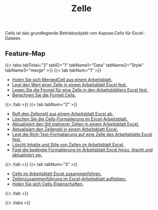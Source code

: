 ﻿---
title: Zelle
second_title: Aspose.Cells Cloud Documen
type: docs
url: /de/working-with-cells/
aliases: [/working-with-worksheets/]
keywords: REST API, spreadsheets, excel, cell
description: "Cells.Cloud API für Excel Betrieb: Zellen arbeiten"
weight: 100
---
 Cells ist das grundlegende Betriebsobjekt von Aspose.Cells für Excel-Dateien.

## Feature-Map


{{< tabs tabTotal="3" tabID="1" tabName1="Data" tabName2="Style" tabName3="merge" >}}
{{< tab tabNum="1" >}}
<div class="row">
    <div class="col-md-6">
        <ul>
            <li><a href="/cells/de/get-mergedcell-from-a-worksheet//">Holen Sie sich MergedCell aus einem Arbeitsblatt.</a></li>
            <li><a href="/cells/de/set-value-of-a-cell-in-a-worksheet/">Legt den Wert einer Zelle in einem Arbeitsblatt Excel fest.</a></li>
            <li><a href="/cells/de/set-formula-for-a-cell-in-excel-worksheets/">Legen Sie die Formel für eine Zelle in den Arbeitsblättern Excel fest.</a></li>
            <li><a href="/cells/de/calculate-cells-formula/">Berechnen Sie die Formel Cells.</a></li>            
        </ul>
    </div>
</div>
{{< /tab >}}
{{< tab tabNum="2" >}}
<div class="row">
    <div class="col-md-6">
        <ul>
            <li><a href="/cells/de/get-cell-style-from-a-worksheet/">Ruft den Zellenstil aus einem Arbeitsblatt Excel ab.</a></li>
            <li><a href="/cells/de/clear-cells-formatting-in-excel-worksheet/">Löschen Sie die Cells-Formatierung im Excel-Arbeitsblatt.</a></li>
            <li><a href="/cells/de/update-multiple-cells-style/">Aktualisiert den Stil mehrerer Zellen in einem Arbeitsblatt Excel.</a></li>
            <li><a href="/cells/de/change-cell-style-in-excel-worksheet/">Aktualisiert den Zellenstil in einem Arbeitsblatt Excel.</a></li>
            <li><a href="/cells/de/apply-rich-text-formatting-to-a-cell/">Legt die Rich-Text-Formatierung auf eine Zelle des Arbeitsblatts Excel fest.</a></li>
            <li><a href="/cells/de/clear-contents-and-styles-of-cells-in-excel-worksheet/">Löscht Inhalte und Stile von Zellen im Arbeitsblatt Excel.</a></li>
            <li><a href="/cells/de/working-with-conditional-formatting/">Fügt die bedingte Formatierung im Arbeitsblatt Excel hinzu, löscht und aktualisiert sie.</a></li>            
        </ul>
    </div>
</div>
{{< /tab >}}
{{< tab tabNum="3" >}}
<div class="row">
    <div class="col-md-6">
        <ul>
            <li><a href="/cells/de/merge-cells-in-excel-worksheet/">Cells im Arbeitsblatt Excel zusammenführen.</a></li>
            <li><a href="/cells/de/Unmerge Cells in Excel Worksheet/">Zellenzusammenführung im Excel-Arbeitsblatt aufheben.</a></li>
            <li><a href="/cells/de/get-cells-properties/">Holen Sie sich Cells-Eigenschaften.</a></li>
        </ul>
</div>
{{< /tab >}}

{{< /tabs >}}


